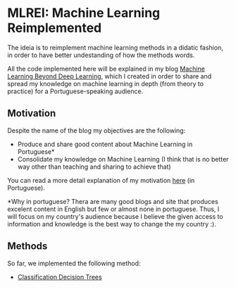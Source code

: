 # MLREI: Machine Learning Reimplemented

The ideia is to reimplement machine learning methods in a didatic fashion, in order to have better undestanding of how the methods words.

All the code implemented here will be explained in my blog [Machine Learning Beyond Deep Learning](https://medium.com/machine-learning-beyond-deep-learning), which I created in order to share and spread my knowledge on machine learning in depth (from theory to practice) for a Portuguese-speaking audience.

## Motivation

Despite the name of the blog my objectives are the following:

- Produce and share good content about Machine Learning in Portuguese*
- Consolidate my knowledge on Machine Learning (I think that is no better way other than teaching and sharing to achieve that)

You can read a more detail explanation of my motivation [here](https://medium.com/machine-learning-beyond-deep-learning/machine-learning-beyond-deep-learning-a-motiva%C3%A7%C3%A3o-3548f83d8f81) (in Portuguese).

*Why in portuguese? Thera are many good blogs and site that produces excelent content in English but few or almost none in portuguese. Thus, I will focus on my country's audience because I believe the given access to information and knowledge is the best way to change the my country :).

## Methods

So far, we implemented the following method:

- [Classification Decision Trees](https://github.com/raphaelcampos/mlrei/blob/master/tree/tree.py)
